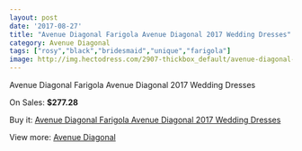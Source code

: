 ```yaml
---
layout: post
date: '2017-08-27'
title: "Avenue Diagonal Farigola Avenue Diagonal 2017 Wedding Dresses"
category: Avenue Diagonal
tags: ["rosy","black","bridesmaid","unique","farigola"]
image: http://img.hectodress.com/2907-thickbox_default/avenue-diagonal-farigola-avenue-diagonal-2013-wedding-dresses.jpg
---
```

Avenue Diagonal Farigola Avenue Diagonal 2017 Wedding Dresses

On Sales: **$277.28**
<a href="https://www.hectodress.com/avenue-diagonal/1609-avenue-diagonal-farigola-avenue-diagonal-2013-wedding-dresses.html"><amp-img layout="responsive" width="600" height="600" src="//img.hectodress.com/2907-thickbox_default/avenue-diagonal-farigola-avenue-diagonal-2013-wedding-dresses.jpg" alt="Avenue Diagonal Farigola Avenue Diagonal 2017 Wedding Dresses 0" /></a>
<a href="https://www.hectodress.com/avenue-diagonal/1609-avenue-diagonal-farigola-avenue-diagonal-2013-wedding-dresses.html"><amp-img layout="responsive" width="600" height="600" src="//img.hectodress.com/2909-thickbox_default/avenue-diagonal-farigola-avenue-diagonal-2013-wedding-dresses.jpg" alt="Avenue Diagonal Farigola Avenue Diagonal 2017 Wedding Dresses 1" /></a>
<a href="https://www.hectodress.com/avenue-diagonal/1609-avenue-diagonal-farigola-avenue-diagonal-2013-wedding-dresses.html"><amp-img layout="responsive" width="600" height="600" src="//img.hectodress.com/2908-thickbox_default/avenue-diagonal-farigola-avenue-diagonal-2013-wedding-dresses.jpg" alt="Avenue Diagonal Farigola Avenue Diagonal 2017 Wedding Dresses 2" /></a>

Buy it: [Avenue Diagonal Farigola Avenue Diagonal 2017 Wedding Dresses](https://www.hectodress.com/avenue-diagonal/1609-avenue-diagonal-farigola-avenue-diagonal-2013-wedding-dresses.html "Avenue Diagonal Farigola Avenue Diagonal 2017 Wedding Dresses")

View more: [Avenue Diagonal](https://www.hectodress.com/23-avenue-diagonal "Avenue Diagonal")